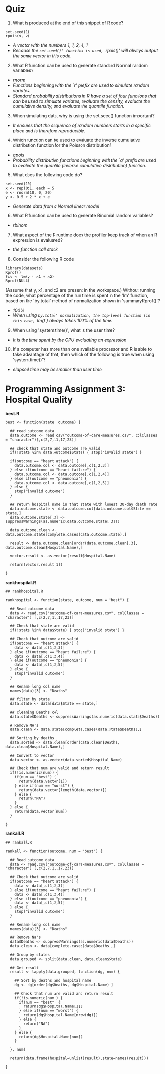 # Quiz

1. What is produced at the end of this snippet of R code?
 ```
 set.seed(1)
 rpois(5, 2)
 ```
 * *A vector with the numbers 1, 1, 2, 4, 1*
 * *Because the `set.seed()' function is used, `rpois()' will always output the same vector in this code.*

2. What R function can be used to generate standard Normal random variables?
 - *rnorm*
 - *Functions beginning with the `r' prefix are used to simulate random variates.*
 - *Standard probability distributions in R have a set of four functions that can be used to simulate variates, evaluate the density, evaluate the cumulative density, and evaluate the quantile function.*

3.  When simulating data, why is using the set.seed() function important?
 * *It ensures that the sequence of random numbers starts in a specific place and is therefore reproducible.*

4. Which function can be used to evaluate the inverse cumulative distribution function for the Poisson distribution?
 * *qpois*
 * *Probability distribution functions beginning with the `q' prefix are used to evaluate the quantile (inverse cumulative distribution) function.*

5. What does the following code do?
 ```
 set.seed(10)
 x <- rep(0:1, each = 5)
 e <- rnorm(10, 0, 20)
 y <- 0.5 + 2 * x + e
 ```
 * *Generate data from a Normal linear model*

6. What R function can be used to generate Binomial random variables?
 * *rbinom*

7. What aspect of the R runtime does the profiler keep track of when an R expression is evaluated?
 * *the function call stack*

8. Consider the following R code
 ```
 library(datasets)
 Rprof()
 fit <- lm(y ~ x1 + x2)
 Rprof(NULL)
 ```
(Assume that y, x1, and x2 are present in the workspace.) Without running the code, what percentage of the run time is spent in the 'lm' function, based on the 'by.total' method of normalization shown in 'summaryRprof()'?
 * *100%*
 * *When using `by.total' normalization, the top-level function (in this case, `lm()') always takes 100% of the time.*

9. When using 'system.time()', what is the user time?
 * *It is the time spent by the CPU evaluating an expression*

10. If a computer has more than one available processor and R is able to take advantage of that, then which of the following is true when using 'system.time()'?
 * *elapsed time may be smaller than user time*


# Programming Assignment 3: Hospital Quality

**best.R**

```
best <- function(state, outcome) {

  ## read outcome data
  data.outcome <- read.csv("outcome-of-care-measures.csv", colClasses = "character")[,c(2,7,11,17,23)]

  ## check that state and outcome are valid
  if(!state %in% data.outcome$State) { stop("invalid state") }

  if(outcome == "heart attack") {
    data.outcome.col <- data.outcome[,c(1,2,3)]
  } else if(outcome == "heart failure") {
    data.outcome.col <- data.outcome[,c(1,2,4)]
  } else if(outcome == "pneumonia") {
    data.outcome.col <- data.outcome[,c(1,2,5)]
  } else {
    stop("invalid outcome")
  }

  ## return hospital name in that state with lowest 30-day death rate
  data.outcome.state <- data.outcome.col[data.outcome.col$State == state,]
  data.outcome.state[,3] <- suppressWarnings(as.numeric(data.outcome.state[,3]))

  data.outcome.clean <- data.outcome.state[complete.cases(data.outcome.state),]

  result <- data.outcome.clean[order(data.outcome.clean[,3], data.outcome.clean$Hospital.Name),]

  vector.result <- as.vector(result$Hospital.Name)

  return(vector.result[1])

}
```

**rankhospital.R**

```
## rankhospital.R

rankhospital <- function(state, outcome, num = "best") {

  ## Read outcome data
  data <- read.csv("outcome-of-care-measures.csv", colClasses = "character") [,c(2,7,11,17,23)]

  ## Check that state are valid
  if(!state %in% data$State) { stop("invalid state") }

  ## Check that outcome are valid
  if(outcome == "heart attack") {
    data <- data[,c(1,2,3)]  
  } else if(outcome == "heart failure") {
    data <- data[,c(1,2,4)]
  } else if(outcome == "pneumonia") {
    data <- data[,c(1,2,5)]
  } else {
    stop("invalid outcome")
  }

  ## Rename long col name
  names(data)[3] <- "Deaths"

  ## filter by state
  data.state <- data[data$State == state,]

  ## cleaning Deaths col
  data.state$Deaths <- suppressWarnings(as.numeric(data.state$Deaths))

  # Remove NA's
  data.clean <- data.state[complete.cases(data.state$Deaths),]

  ## Sorting by deaths
  data.sorted <- data.clean[order(data.clean$Deaths, data.clean$Hospital.Name),]

  ## Convert to vector
  data.vector <- as.vector(data.sorted$Hospital.Name)

  ## Check that num are valid and return result
  if(!is.numeric(num)) {
    if(num == "best") {
      return(data.vector[1])
    } else if(num == "worst") {
      return(data.vector[length(data.vector)])
    } else {
      return("NA")
    }
  } else {
    return(data.vector[num])
  }

}
```

**rankall.R**

```
## rankall.R

rankall <- function(outcome, num = "best") {

  ## Read outcome data
  data <- read.csv("outcome-of-care-measures.csv", colClasses = "character") [,c(2,7,11,17,23)]

  ## Check that outcome are valid
  if(outcome == "heart attack") {
    data <- data[,c(1,2,3)]  
  } else if(outcome == "heart failure") {
    data <- data[,c(1,2,4)]
  } else if(outcome == "pneumonia") {
    data <- data[,c(1,2,5)]
  } else {
    stop("invalid outcome")
  }

  ## Rename long col name
  names(data)[3] <- "Deaths"

  ## Remove Na's
  data$Deaths <- suppressWarnings(as.numeric(data$Deaths))
  data.clean <- data[complete.cases(data$Deaths),]

  ## Group by states
  data.grouped <- split(data.clean, data.clean$State)

  ## Get result
  result <- lapply(data.grouped, function(dg, num) {

    ## Sort by deaths and hospital name
    dg <- dg[order(dg$Deaths, dg$Hospital.Name),]

    ## Check that num are valid and return result
    if(!is.numeric(num)) {
      if(num == "best") {
        return(dg$Hospital.Name[1])
      } else if(num == "worst") {
        return(dg$Hospital.Name[nrow(dg)])
      } else {
        return("NA")
      }
    } else {
      return(dg$Hospital.Name[num])
    }

  }, num)

  return(data.frame(hospital=unlist(result),state=names(result)))

}
```

